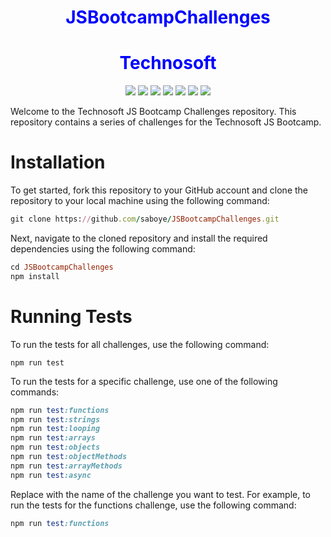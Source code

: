 
<p align="justify">
<h1 align="center" style="color:blue;" id="heading"> JSBootcampChallenges </h1>
<h1 align="center" style="color:blue;" id="heading"> Technosoft  </h1>
</p>

<p align="center">
  <img src="https://img.shields.io/github/contributors/saboye/JSBootcampChallenges?color=blue&logo=github&style=for-the-badge">
  <img src="https://img.shields.io/github/forks/saboye/JSBootcampChallenges?logo=github&style=for-the-badge">
  <img src="https://img.shields.io/github/issues-raw/saboye/JSBootcampChallenges?style=for-the-badge">
  <img src="https://img.shields.io/github/last-commit/saboye/JSBootcampChallenges?style=for-the-badge">
  <img src="https://img.shields.io/badge/JavaScript-ES6-green?style=for-the-badge&logo=javascript">
  <img src="https://img.shields.io/badge/Chai-4.3.4-yellow?style=for-the-badge&logo=chai">
  <img src="https://img.shields.io/badge/Mocha-9.1.3-orange?style=for-the-badge&logo=mocha">
</p>



Welcome to the Technosoft JS Bootcamp Challenges repository. This repository contains a series of challenges for the Technosoft JS Bootcamp.

# Installation
To get started, fork this repository to your GitHub account and clone the repository to your local machine using the following command:

```ruby
git clone https://github.com/saboye/JSBootcampChallenges.git
```

Next, navigate to the cloned repository and install the required dependencies using the following command:

```ruby
cd JSBootcampChallenges
npm install
```

# Running Tests
To run the tests for all challenges, use the following command:

```run
npm run test
```

To run the tests for a specific challenge, use one of the following commands:

```ruby
npm run test:functions
npm run test:strings
npm run test:looping
npm run test:arrays
npm run test:objects
npm run test:objectMethods
npm run test:arrayMethods
npm run test:async
```

Replace <challenge> with the name of the challenge you want to test. For example, to run the tests for the functions challenge, use the following command:
```ruby
npm run test:functions
```
